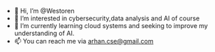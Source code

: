 - 👋 Hi, I’m @Westoren
- 👀 I’m interested in cybersecurity,data analysis and AI of course
- 🌱 I’m currently learning cloud systems and seeking to improve my understanding of AI.
- 📫 You can reach me via arhan.cse@gmail.com

<!---
Westoren/Westoren is a ✨ special ✨ repository because its `README.md` (this file) appears on your GitHub profile.
You can click the Preview link to take a look at your changes.
--->
